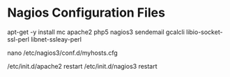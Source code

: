 # Nagios Configuration Files

apt-get -y install mc apache2 php5 nagios3 sendemail gcalcli libio-socket-ssl-perl libnet-ssleay-perl

nano /etc/nagios3/conf.d/myhosts.cfg 

/etc/init.d/apache2 restart 
/etc/init.d/nagios3 restart
